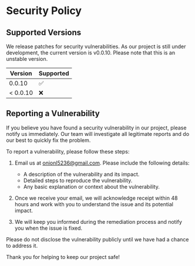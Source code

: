 # Security Policy

## Supported Versions

We release patches for security vulnerabilities. As our project is still under development, the current version is v0.0.10. Please note that this is an unstable version.

| Version | Supported          |
| ------- | ------------------ |
| 0.0.10  | :white_check_mark: |
| < 0.0.10| :x:                |

## Reporting a Vulnerability

If you believe you have found a security vulnerability in our project, please notify us immediately. Our team will investigate all legitimate reports and do our best to quickly fix the problem.

To report a vulnerability, please follow these steps:

1. Email us at [onionl5236@gmail.com](mailto:onionl5236@gmail.com). Please include the following details:
   - A description of the vulnerability and its impact.
   - Detailed steps to reproduce the vulnerability.
   - Any basic explanation or context about the vulnerability.

2. Once we receive your email, we will acknowledge receipt within 48 hours and work with you to understand the issue and its potential impact.

3. We will keep you informed during the remediation process and notify you when the issue is fixed.

Please do not disclose the vulnerability publicly until we have had a chance to address it.

Thank you for helping to keep our project safe!
